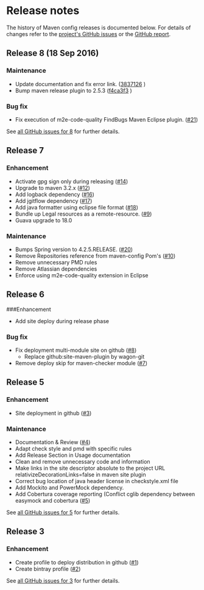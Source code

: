# Release notes

The history of Maven config releases is documented below. For details of changes refer to the [project's GitHub issues][maven-config-issues] or the [GitHub report][github-report].

[maven-config-issues]: http://github.com/devacfr/maven-config/issues?state=closed
[github-report]: github-report.html

## Release 8 (18 Sep 2016)

### Maintenance 
- Update documentation and fix error link. ([3837126](https://github.com/devacfr/maven-config/commit/38371268a70d0004e38ff08e20b6dc26967af3b3) )
- Bump maven release plugin to 2.5.3 ([f4ca3f3](https://github.com/devacfr/maven-config/commit/f4ca3f379342aec8fe10142704fdb2bfe96c889b) )

### Bug fix
- Fix execution of m2e-code-quality FindBugs Maven Eclipse plugin. ([&#35;21][issue-21])

See [all GitHub issues for 8][maven-config-8] for further details.

[maven-config-8]: https://github.com/devacfr/maven-config/issues?utf8=%E2%9C%93&q=milestone%3A8%20is%3Aclosed%20
[issue-21]: https://github.com/devacfr/maven-config/issues/21

## Release 7

### Enhancement
- Activate gpg sign only during releasing ([&#35;14][issue-14])
- Upgrade to maven 3.2.x ([&#35;12][issue-12])
- Add logback dependency ([&#35;16][issue-16])
- Add jgitflow dependency ([&#35;17][issue-17])
- Add java formatter using eclipse file format ([&#35;18][issue-18])
- Bundle up Legal resources as a remote-resource. ([&#35;9][issue-9])
- Guava upgrade to 18.0


### Maintenance 
- Bumps Spring version to 4.2.5.RELEASE. ([&#35;20][issue-20])
- Remove Repositories reference from maven-config Pom's ([&#35;10][issue-10])
- Remove unnecessary PMD rules
- Remove Atlassian dependencies
- Enforce using m2e-code-quality extension in Eclipse



[issue-9]: https://github.com/devacfr/maven-config/issues/9
[issue-10]: https://github.com/devacfr/maven-config/issues/10
[issue-12]: https://github.com/devacfr/maven-config/issues/12
[issue-14]: https://github.com/devacfr/maven-config/issues/14
[issue-16]: https://github.com/devacfr/maven-config/issues/16
[issue-17]: https://github.com/devacfr/maven-config/issues/17
[issue-18]: https://github.com/devacfr/maven-config/issues/18
[issue-20]: https://github.com/devacfr/maven-config/issues/20

## Release 6

###Enhancement
- Add site deploy during release phase

### Bug fix
- Fix deployment multi-module site on github ([&#35;8][issue-8])
	- Replace github:site-maven-plugin by wagon-git
- Remove deploy skip for maven-checker module ([&#35;7][issue-7])

[issue-7]: https://github.com/devacfr/maven-config/issues/7
[issue-8]: https://github.com/devacfr/maven-config/issues/8

## Release 5

### Enhancement
- Site deployment in github ([&#35;3][issue-3])

### Maintenance
- Documentation & Review ([&#35;4][issue-4])
- Adapt check style and pmd with specific rules
- Add Release Section in Usage documentation
- Clean and remove unnecessary code and information
- Make links in the site descriptor absolute to the project URL relativizeDecorationLinks=false in maven site plugin
- Correct bug location of java header license in checkstyle.xml file
- Add Mockito and PowerMock dependency.
- Add Cobertura coverage reporting (Conflict cglib dependency between easymock and cobertura ([&#35;5][issue-5])

See [all GitHub issues for 5][maven-config-5] for further details.

[issue-3]: https://github.com/devacfr/maven-config/issues/3
[issue-4]: https://github.com/devacfr/maven-config/issues/4
[issue-5]: https://github.com/devacfr/maven-config/issues/5

[maven-config-5]: https://github.com/devacfr/maven-config/issues?q=milestone%3A5+is%3Aclosed


## Release 3

### Enhancement
- Create profile to deploy distribution in github ([&#35;1][issue-1])
- Create bintray profile ([&#35;2][issue-2])

See [all GitHub issues for 3][maven-config-3] for further details.

[issue-1]: https://github.com/devacfr/maven-config/issues/1
[issue-2]: https://github.com/devacfr/maven-config/issues/2

[maven-config-3]: https://github.com/devacfr/maven-config/issues?q=milestone%3A3+is%3Aclosed
